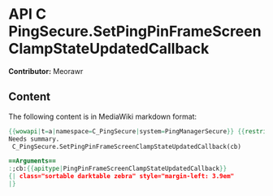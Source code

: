 # API C PingSecure.SetPingPinFrameScreenClampStateUpdatedCallback

**Contributor:** Meorawr

## Content

The following content is in MediaWiki markdown format:

```mediawiki
{{wowapi|t=a|namespace=C_PingSecure|system=PingManagerSecure}} {{restrictedapi|protected}}
Needs summary.
 C_PingSecure.SetPingPinFrameScreenClampStateUpdatedCallback(cb)

==Arguments==
:;cb:{{apitype|PingPinFrameScreenClampStateUpdatedCallback}}
{| class="sortable darktable zebra" style="margin-left: 3.9em"
|}
```